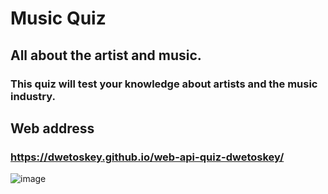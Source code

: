 # Music Quiz
## All about the artist and music.
### This quiz will test your knowledge about artists and the music industry. 

## Web address
### https://dwetoskey.github.io/web-api-quiz-dwetoskey/

![image](https://user-images.githubusercontent.com/93551304/147992714-4e085599-d712-49c8-a759-5ee83295b757.png)

